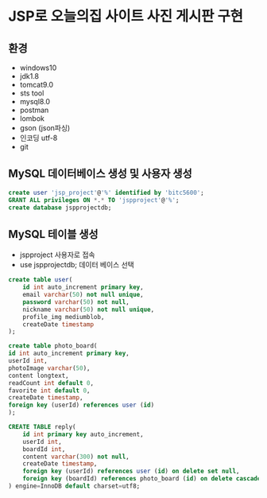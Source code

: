 # JSP로 오늘의집 사이트 사진 게시판 구현 


## 환경

- windows10
- jdk1.8
- tomcat9.0
- sts tool
- mysql8.0
- postman
- lombok
- gson (json파싱)
- 인코딩 utf-8
- git

## MySQL 데이터베이스 생성 및 사용자 생성

```sql
create user 'jsp_project'@'%' identified by 'bitc5600';
GRANT ALL privileges ON *.* TO 'jspproject'@'%';
create database jspprojectdb;
```

## MySQL 테이블 생성

- jspproject 사용자로 접속
- use jspprojectdb; 데이터 베이스 선택

```sql
create table user(
	id int auto_increment primary key,
    email varchar(50) not null unique,
    password varchar(50) not null,
    nickname varchar(50) not null unique,
    profile_img mediumblob,
    createDate timestamp
);

create table photo_board(
id int auto_increment primary key,
userId int,
photoImage varchar(50),
content longtext,
readCount int default 0,
favorite int default 0,
createDate timestamp,
foreign key (userId) references user (id)
);

CREATE TABLE reply(
    id int primary key auto_increment,
    userId int,
    boardId int,
    content varchar(300) not null,
    createDate timestamp,
    foreign key (userId) references user (id) on delete set null,
    foreign key (boardId) references photo_board (id) on delete cascade
) engine=InnoDB default charset=utf8;
```


